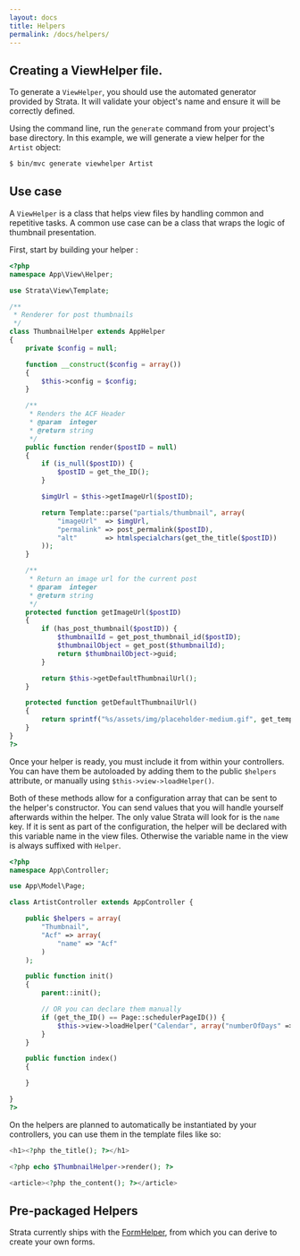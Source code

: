 ```yaml
---
layout: docs
title: Helpers
permalink: /docs/helpers/
---
```


## Creating a ViewHelper file.

To generate a `ViewHelper`, you should use the automated generator provided by Strata. It will validate your object's name and ensure it will be correctly defined.

Using the command line, run the `generate` command from your project's base directory. In this example, we will generate a view helper for the `Artist` object:

~~~ sh
$ bin/mvc generate viewhelper Artist
~~~

## Use case

A `ViewHelper` is a class that helps view files by handling common and repetitive tasks. A common use case can be a class that wraps the logic of thumbnail presentation.

First, start by building your helper :

~~~ php
<?php
namespace App\View\Helper;

use Strata\View\Template;

/**
 * Renderer for post thumbnails
 */
class ThumbnailHelper extends AppHelper
{
    private $config = null;

    function __construct($config = array())
    {
        $this->config = $config;
    }

    /**
     * Renders the ACF Header
     * @param  integer
     * @return string
     */
    public function render($postID = null)
    {
        if (is_null($postID)) {
            $postID = get_the_ID();
        }

        $imgUrl = $this->getImageUrl($postID);

        return Template::parse("partials/thumbnail", array(
            "imageUrl"  => $imgUrl,
            "permalink" => post_permalink($postID),
            "alt"       => htmlspecialchars(get_the_title($postID))
        ));
    }

    /**
     * Return an image url for the current post
     * @param  integer
     * @return string
     */
    protected function getImageUrl($postID)
    {
        if (has_post_thumbnail($postID)) {
            $thumbnailId = get_post_thumbnail_id($postID);
            $thumbnailObject = get_post($thumbnailId);
            return $thumbnailObject->guid;
        }

        return $this->getDefaultThumbnailUrl();
    }

    protected function getDefaultThumbnailUrl()
    {
        return sprintf("%s/assets/img/placeholder-medium.gif", get_template_directory_uri());
    }
}
?>
~~~

Once your helper is ready, you must include it from within your controllers. You can have them be autoloaded by adding them to the public `$helpers` attribute, or manually using `$this->view->loadHelper()`.

Both of these methods allow for a configuration array that can be sent to the helper's constructor. You can send values that you will handle yourself afterwards within the helper. The only value Strata will look for is the `name` key. If it is sent as part of the configuration, the helper will be declared with this variable name in the view files. Otherwise the variable name in the view is always suffixed with `Helper`.

~~~ php
<?php
namespace App\Controller;

use App\Model\Page;

class ArtistController extends AppController {

    public $helpers = array(
        "Thumbnail",
        "Acf" => array(
            "name" => "Acf"
        )
    );

    public function init()
    {
        parent::init();

        // OR you can declare them manually
        if (get_the_ID() == Page::schedulerPageID()) {
            $this->view->loadHelper("Calendar", array("numberOfDays" => 5));
        }
    }

    public function index()
    {

    }

}
?>
~~~

On the helpers are planned to automatically be instantiated by your controllers, you can use them in the template files like so:

~~~ php
<h1><?php the_title(); ?></h1>

<?php echo $ThumbnailHelper->render(); ?>

<article><?php the_content(); ?></article>

~~~

## Pre-packaged Helpers

Strata currently ships with the [FormHelper](/docs/helpers/formhelper/), from which you can derive to create your own forms.
